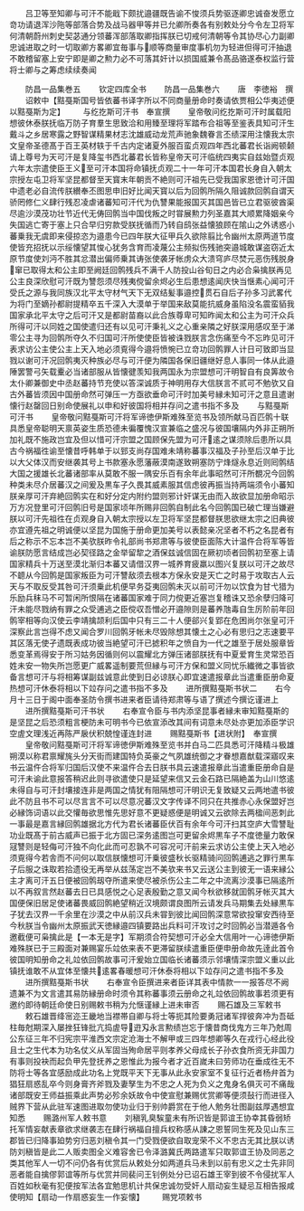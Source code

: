 <!-- { "loadSidebar": true } -->
　　吕卫等至知卿与可汗不能戢下颇扰邉疆既告谕不悛须兵势驱逐卿忠诚奋发愿立竒功请退浑沙陁等部落合势及战马器甲等并已允卿所奏各有别敕处分今令左卫将军何清朝蔚州刺史契苾通分领蕃浑部落取卿指挥朕已切戒何清朝等令其协尽心力副卿忠诚进取之时一切取卿方畧卿宜毎事与顺等商量审度事机勿为轻进但得可汗抽退不敢稽留塞上安宁即是卿之勲力必不可落其奸计以损国威兼令髙品骆遂泰权监行营将士卿与之筹虑续续奏闻







　　防昌一品集巻五
　　钦定四库全书
　　防昌一品集巻六
　　唐　李徳裕　撰
　　诏敕中【黠戞斯国号皆依蕃书译字所以不同商量册命时奏请依贾相公华夷述便以黠戞斯为定】
　　与纥扢斯可汗书　奉宣撰
　　皇帝敬问纥扢斯可汗时属载阳想彼休泰朕抚临万防子育羣生思致洽和用臻至理将军踏布合祖等至鉴表具知可汗生戴斗之乡居寒露之野智谋精果材志沈雄威动龙荒声驰象魏眷言丕绩深用注懐我太宗文皇帝圣德髙于百王英材轶于千古内定诸夏外服百蛮贞观四年西北蕃君长诣阙顿颡请上尊号为天可汗是复降玺书西北蕃君长皆称皇帝天可汗临统四夷实自兹始暨贞观六年太宗遣使臣王义至可汗本国将命镇抚贞观二十一年可汗本国君长身自入朝太宗授左屯卫将军坚昆都督至天寳末年朝贡不絶则可汗祖先已受我国家恩徳计可汗国中遗老必自流传朕纉奉丕图思申旧好比闻天寳以后为回鹘所隔久阻诚款回鹘自谓天骄罔修仁义肆行残忍凌虐诸蕃知可汗代为仇讐果能报国灭其国邑皆已立君驱彼酋渠尽逾沙漠茂功壮节近代无俦回鹘当中国伐叛之时甞展勲力列圣嘉其大顺累降姻亲今失国逃亡寄于塞上只合早归穷款受朕抚循而乃转自鸱张益懐狼顾在隂山之外诱惑小蕃乗我无虞即来侵掠恣为邉患今已四年朕大征甲兵久欲除翦比令幽州太原两道节度使皆充招抚以示绥懐望其悛心犹务含育而凌蔑公主频拟伤残驰突邉城敢谋盗窃近太原节度使刘沔不胜其忿潜出偏师乗其诪张使袭牙帐虏众大溃穹庐尽焚元恶伤残脱身窜已取得太和公主即至阙廷回鹘残兵不满千人防投山谷旬日之内必合枭擒朕再见公主良深欣慰可汗既为讐怨须尽残夷傥留余烬必生后患想逺闻庆快当惬素心闻可汗受氏之源与我同族汉北平太守材气天下无双结髪事邉控贯石自后子孙多习武畧代为将门至嫡孙都尉提精卒五千深入大漠单于举国来敌莫能抗威身虽陷没名震蛮貊我国家承北平太守之后可汗又是都尉苗裔以此合族尊卑可知昨闻太和公主为可汗众兵所得可汗以同姓之国使遣归还有以见可汗秉礼义之心重亲隣之好朕深用感叹至于涕零公主寻为回鹘所夺久不归国可汗所使使臣皆被诛戮朕言念伤痛至今不忘昨见可汗表求访公主使公主上天入地必须覔得今邉将愤惋已立竒功回鹘罪人计日可致即当显戮以谢可汗况回鹘夷灭种族必尽与可汗便为隣国各保旧疆继好息人事同一体从此邉陲罢警弓矢载櫜必当诸部服从皆懐徤羡知我两国永为宗盟想可汗明智自有良筭故令太仆卿兼御史中丞赵蕃持节充使以答深诚质于神明用存大信朕言不贰可不勉欤又自古外蕃皆须因中国册命然可弹压一方亟欲垂命可汗时加美号縁未知可汗之意且遣谢懐行赵罄回日别命使展礼以申和好彼国将相并存问之遣书指不多及
　　与黠戞斯可汗书
　　皇帝敬问黠戞斯可汗将军谛徳伊斯难殊至览书及领所献马百匹鹘十联具悉皇帝聪明天禀英姿生质恐德未徧覆愧汉宣兼临之盛况与彼国壤隔内外非正朔所加礼既不施政岂宜及但以惜可汗宗盟之国顾保先盟为可汗逺之谋须除后患所以具古今祸福徃谕至懐昔呼韩单于以郅支尚存国难未靖称蕃事汉福及子孙至后汉单于比以大父体汉而安继袭其号上书款塞永愿藩蔽漠南遂致朔塞防宁烽燧永息近则囘鹘结大国之援雄长北蕃诸部率从莫敢不服一隅安乐百有余年此事昭然可汗所覩况今回鹘种类未尽介居蕃汉之间爰及黒车子久畏其威素服其信虑彼再振当持两端须令小蕃知朕亲厚可汗弃絶回鹘实在和好分定内附约盟则邪计奸谋无由而入故欲显加册命昭示万方况登里可汗回鹘旧号是国家顷年所赐非回鹘自制此名今回鹘国已破亡理当嫌避朕以可汗先祖徃在贞观身自入朝太宗授以左卫将军坚昆都督朕思欲继太宗之旧典彼亦宜遵先祖之明诚便以坚昆为国施于册命更加美号以表懿亲况坚者不朽之名昆者有后之称示不忘本岂不美欤朕昨令礼部尚书郑肃等与彼使臣面陈大计温仵合将军等皆谕朕防愿言结成岂必契径路之金举留犂之酒保兹诚信固在厥初顷者回鹘初至塞上请国家精兵十万送至漠北渐归本蕃又请借汉界一城养育疲羸以图兴复朕以可汗之故尽不聼从今回鹘是国家叛臣为可汗讐敌须去根本方保永安是天亡之时易于攻取古人云天与不取反受其咎可汗须乗此机便早务芟夷回鹘未灭以前可汗勿以饮食为甘弋猎为乐励兵秣马不可暂闲所恨隔在诸蕃国家难于同力傥更近塞岂复稽诛又恐余孽归降可汗未能尽戮纳有罪之众受逋逃之臣傥収吾憎必开邉隙则是蕃养虺毒自生厉阶前年回鹘宰相等向汉使云李靖擒颉利后国中只有三二十人便郤兴复郢在危困尚尔张皇可汗深察此言岂得不虑又闻合罗川回鹘牙帐未尽毁除想其懐土之心必有思归之志速要平其区落无使孑遗既表成功彼当絶望可汗已摅积年之愤自为一代之雄至于居处服章皆悉变革焉得安于所习姑务因循则何以震耀北方弹压诸部朕抚有中夏爱育生灵常恐百姓未安一物失所岂愿更广威畧遥制要荒但縁与可汗方保和盟义同忧乐纎微之事皆欲备言想可汗与将相筹谋副兹诚意此使到日必谅朕心即宜速遣报章此当遣重臣册命夏热想可汗休泰将相以下竝存问之遣书指不多及
　　进所撰黠戞斯书状二
　　右今月十三日于阁中面奉圣防令撰书进来者臣请待郑肃等与语了撰述今撰讫谨进上
　　进所撰黠戞斯可汗书状
　　右奉宣令臣与书内添坚昆事者縁未审知黠戞斯的是坚昆之后恐须粗言梗防未可明书今已依宣添改其间有词意未尽处亦更加添臣学识空虗文理浅近再陈严扆伏积兢惶谨连封进
　　赐黠戞斯书【进状附】　奉宣撰
　　皇帝敬问黠戞斯可汗将军谛徳伊斯难殊至览书并白马二匹具悉可汗降精斗极雄朔漠以称君禀耀旄头分天街而建国特负英豪之气夙雄统御之才眷想嘉猷载深寤叹来书云温仵合将军归国后汉使不来温仵合去日朕书具云速遣报章此当遣重臣册命自是可汗未谕此意报答稍迟此则寻欲遣使只是延望来信又云金石路已隔絶盖为山川悠逺未得自与可汗封壤接连非是两国之情犹有阻隔想可汗明识无复致疑又云两地遣书彼此不防且书不可以尽言言不可以尽意况蕃汉文字传译不同只在共推赤心永保盟好岂必縁饰词语以此交懽毎欲思惟先思好意不更疑惑便是明诚又云欲除去两楹间恶刺此一事最是嘉言縁回鹘雄据北方代为君长诸蕃臣伏百有余年今可汗扫其空庐大雪讐耻功业既髙于前古威声已振于北方固已深务逺图岂可更留余烬黒车子不度徳量力敢保冦讐则是轻侮可汗独不向化此而可忍孰不可容况可汗前来云求访公主使上天入地必须覔得今若舎而不问何以取信朕懐想可汗乗彼盛秋长驱精骑问回鹘逋逃之罪行黒车子后服之诛取若拾遗役无再举从兹荡定岂不美欤来书又云送公主到彼无一语来縁公主才离可汗五日便被回鹘刼夺所遣来使尽被杀伤公主二年之中流离沙漠事已隔逺所以不再叙言然赵蕃去日已具感悦之心足表殷勤之意又闻今秋欲移就囬鹘牙帐灭其大国便保旧居足使诸蕃畏威回鹘絶望稍近汉境颇谓良图所云请发兵马期集去处縁黒车子犹去汉界一千余里在沙漠之中从前汉兵未甞到彼比闻回鹘深意常欲投窜安西待至今秋朕当令幽州太原振武天徳縁邉四镇要路出兵料可汗攻讨之时回鹘必当潜遁各令邀截便可枭擒此是【一本无是字】军期须合符契想可汗必全大信用叶一心谛徳伊斯难殊朕已于三殿面对兼赐宴乐竝依来表不更滞留朕续遣重臣便申册命故先逹此首令彼国明知册命之礼竝依回鹘故事可汗爰始立国临长诸蕃须示邻壤情深宗盟义重以此镇抚谁敢不从宜体至懐共逺畧春暖想可汗休泰将相以下竝存问之遣书指不多及
　　进所撰黠戞斯书状
　　右奉宣令臣撰进来者臣详其表中情款一一报答尽不阙遗兼不为文言遣其易防縁册命时须令其称蕃事须云册命之礼竝依回鹘故事若须更有邀约即待朝廷命使日别赐敕书稍为允惬谨縁上进未审否
　　赐石雄及三军敕书
　　敕石雄晋绛宻迩王畿地当襟帯自卿与将士等扼其险要勇冠诸军捍彼奔冲为吾砥柱毎尅期深入屡挫狂锋批亢捣虗导逰刄永言勲绩岂忘于懐昔商伐鬼方三年乃尅周公东征三年不归宪宗平淮西文宗定沧海士不解甲或三四年想卿等久在戎行心经此役且士之生代本为功名仗义从军固当殉命居平则孝养父母成长子孙衣食所资无非国力有事则投袂而起负甲先登抚养之恩惟此为报今者才近百嵗未曰劳师功在垂成徃无不防将士等各宜感励成此功名上党既平天下无事从此永安家室不复征行近者杨弁首为猖狂扇惑乱卒今则身膏齐斧戮及妻孥生为不忠之人死为负义之鬼身名俱灭可不痛哉诸部既安王师益振乘此声势必殄余妖故令中使宣慰兼赐优赏卿等便须鼔行而进径入贼界下营从此驻军速图进取勿使功业归于别帅爵赏在于他人勉务壮图副兹厚遇想宜知悉
　　赐潞州军人敕书意
　　刘稹乳臭騃童未有所识皆是郭谊王协幸其昏弱矫托军情妄献表章欲求继袭志在肆行祸福自擅兵权称感从諌之恩誓同生死及见山东三郡皆已归降事廹势穷归恶刘稹令其一门受戮便欲自取宠荣不义不忠古无其比朕以诱防刘稹皆是此二人贩卖图全义难容舍已令泽潞冀氏两路遣军只取郭谊王协及同恶之类其他军人一切不问仍各有优赏后从敕处分如两道兵马未到以前有忠义之士先非同恶者能自擒僇郭谊等所与优赏并同裴问王钊例处分已诏石雄王宰到彼不令侵扰军人百姓如秋毫有犯便按军法各宜勉思机计共保忠诚勿受奸人扇动妄生疑忌互相告报咸使明知【扇动一作扇惑妄生一作妄懐】
　　赐党项敕书
